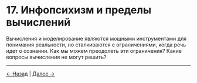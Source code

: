 # 17. Инфопсихизм и пределы вычислений

Вычисления и моделирование являются мощными инструментами для понимания реальности, но сталкиваются с ограничениями, когда речь идет о сознании. Как мы можем преодолеть эти ограничения? Какие вопросы вычисления не могут решить?

---
<div class="navigation-links">
<a href="16_Инфопсихизм_и_искусственный_интеллект.md" class="nav-link prev-link">← Назад</a> | <a href="18_Инфопсихизм_и_философия_языка.md" class="nav-link next-link">Далее →</a>
</div>
